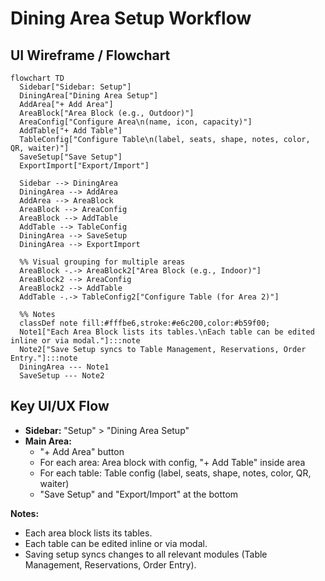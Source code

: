 # Dining Area Setup Workflow

## UI Wireframe / Flowchart

```mermaid
flowchart TD
  Sidebar["Sidebar: Setup"]
  DiningArea["Dining Area Setup"]
  AddArea["+ Add Area"]
  AreaBlock["Area Block (e.g., Outdoor)"]
  AreaConfig["Configure Area\n(name, icon, capacity)"]
  AddTable["+ Add Table"]
  TableConfig["Configure Table\n(label, seats, shape, notes, color, QR, waiter)"]
  SaveSetup["Save Setup"]
  ExportImport["Export/Import"]

  Sidebar --> DiningArea
  DiningArea --> AddArea
  AddArea --> AreaBlock
  AreaBlock --> AreaConfig
  AreaBlock --> AddTable
  AddTable --> TableConfig
  DiningArea --> SaveSetup
  DiningArea --> ExportImport

  %% Visual grouping for multiple areas
  AreaBlock -.-> AreaBlock2["Area Block (e.g., Indoor)"]
  AreaBlock2 --> AreaConfig
  AreaBlock2 --> AddTable
  AddTable -.-> TableConfig2["Configure Table (for Area 2)"]

  %% Notes
  classDef note fill:#fffbe6,stroke:#e6c200,color:#b59f00;
  Note1["Each Area Block lists its tables.\nEach table can be edited inline or via modal."]:::note
  Note2["Save Setup syncs to Table Management, Reservations, Order Entry."]:::note
  DiningArea --- Note1
  SaveSetup --- Note2
```

## Key UI/UX Flow
- **Sidebar:** "Setup" > "Dining Area Setup"
- **Main Area:**
  - "+ Add Area" button
  - For each area: Area block with config, "+ Add Table" inside area
  - For each table: Table config (label, seats, shape, notes, color, QR, waiter)
  - "Save Setup" and "Export/Import" at the bottom

**Notes:**
- Each area block lists its tables.
- Each table can be edited inline or via modal.
- Saving setup syncs changes to all relevant modules (Table Management, Reservations, Order Entry). 